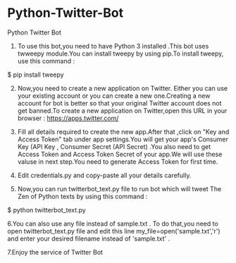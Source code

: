 # Python-Twitter-Bot
Python Twitter Bot 

1. To use this bot,you need to have Python 3 installed .This bot uses twweepy module.You can install tweepy by using pip.To install tweepy, use this command :

 $ pip install tweepy

2. Now,you need to create a new application on Twitter. Either you can use your existing account or you can create a new one.Creating a new account for bot  is better so that your original Twitter account does not get banned.To create a new application on Twitter,open this URL in your browser :
 https://apps.twitter.com/

3. Fill all details required to create the new app.After that ,click on "Key and Access Token" tab under app settings.You will get your app's Consumer Key (API Key , Consumer Secret (API Secret) .You also need to get Access Token and Access Token Secret of your app.We will use these valuse in next step.You need to generate Access Token for first time.


4. Edit credentials.py and copy-paste  all your details carefully.


5. Now,you can run  twitterbot_text.py file to run bot which will tweet The Zen of Python texts by using this command :


 $ python twitterbot_text.py 


6.You can also use any file instead of sample.txt . To do that,you need to open twitterbot_text.py file and edit this line my_file=open('sample.txt','r') and enter your desired filename instead of 'sample.txt' .


7.Enjoy the service of Twitter Bot



